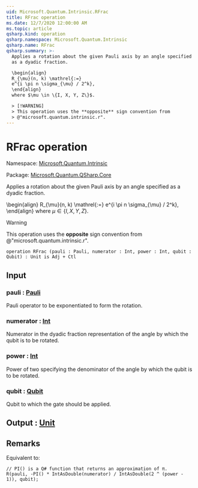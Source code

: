 ```yaml
---
uid: Microsoft.Quantum.Intrinsic.RFrac
title: RFrac operation
ms.date: 12/7/2020 12:00:00 AM
ms.topic: article
qsharp.kind: operation
qsharp.namespace: Microsoft.Quantum.Intrinsic
qsharp.name: RFrac
qsharp.summary: >-
  Applies a rotation about the given Pauli axis by an angle specified
  as a dyadic fraction.

  \begin{align}
  R_{\mu}(n, k) \mathrel{:=}
  e^{i \pi n \sigma_{\mu} / 2^k},
  \end{align}
  where $\mu \in \{I, X, Y, Z\}$.

  > [!WARNING]
  > This operation uses the **opposite** sign convention from
  > @"microsoft.quantum.intrinsic.r".
---
```


# RFrac operation

Namespace: [Microsoft.Quantum.Intrinsic](xref:Microsoft.Quantum.Intrinsic)

Package: [Microsoft.Quantum.QSharp.Core](https://nuget.org/packages/Microsoft.Quantum.QSharp.Core)


Applies a rotation about the given Pauli axis by an angle specifiedas a dyadic fraction.\begin{align}R_{\mu}(n, k) \mathrel{:=}e^{i \pi n \sigma_{\mu} / 2^k},\end{align}where $\mu \in \{I, X, Y, Z\}$.> [!WARNING]> This operation uses the **opposite** sign convention from> @"microsoft.quantum.intrinsic.r".

```qsharp
operation RFrac (pauli : Pauli, numerator : Int, power : Int, qubit : Qubit) : Unit is Adj + Ctl
```


## Input

### pauli : [Pauli](xref:microsoft.quantum.lang-ref.pauli)

Pauli operator to be exponentiated to form the rotation.


### numerator : [Int](xref:microsoft.quantum.lang-ref.int)

Numerator in the dyadic fraction representation of the angleby which the qubit is to be rotated.


### power : [Int](xref:microsoft.quantum.lang-ref.int)

Power of two specifying the denominator of the angle by whichthe qubit is to be rotated.


### qubit : [Qubit](xref:microsoft.quantum.lang-ref.qubit)

Qubit to which the gate should be applied.



## Output : [Unit](xref:microsoft.quantum.lang-ref.unit)



## Remarks

Equivalent to:```qsharp// PI() is a Q# function that returns an approximation of π.R(pauli, -PI() * IntAsDouble(numerator) / IntAsDouble(2 ^ (power - 1)), qubit);```